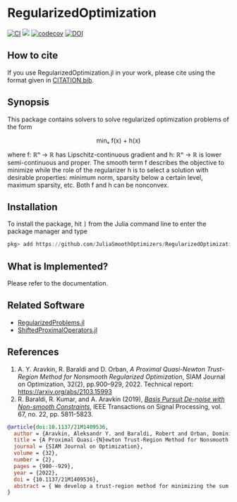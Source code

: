 # RegularizedOptimization

[![CI](https://github.com/JuliaSmoothOptimizers/RegularizedOptimization.jl/actions/workflows/ci.yml/badge.svg)](https://github.com/JuliaSmoothOptimizers/RegularizedOptimization.jl/actions/workflows/ci.yml)
[![](https://img.shields.io/badge/docs-latest-3f51b5.svg)](https://JuliaSmoothOptimizers.github.io/RegularizedOptimization.jl/dev)
[![codecov](https://codecov.io/gh/JuliaSmoothOptimizers/RegularizedOptimization.jl/branch/master/graph/badge.svg?token=lTbRmyBspS)](https://codecov.io/gh/JuliaSmoothOptimizers/RegularizedOptimization.jl)
[![DOI](https://zenodo.org/badge/160387219.svg)](https://zenodo.org/badge/latestdoi/160387219)

## How to cite

If you use RegularizedOptimization.jl in your work, please cite using the format given in [CITATION.bib](CITATION.bib).

## Synopsis

This package contains solvers to solve regularized optimization problems of the form

<p align="center">
minₓ f(x) + h(x)
</p>

where f: ℝⁿ → ℝ has Lipschitz-continuous gradient and h: ℝⁿ → ℝ is lower semi-continuous and proper.
The smooth term f describes the objective to minimize while the role of the regularizer h is to select
a solution with desirable properties: minimum norm, sparsity below a certain level, maximum sparsity, etc.
Both f and h can be nonconvex.

## Installation

To install the package, hit `]` from the Julia command line to enter the package manager and type
```julia
pkg> add https://github.com/JuliaSmoothOptimizers/RegularizedOptimization.jl
```

## What is Implemented?

Please refer to the documentation.

## Related Software

* [RegularizedProblems.jl](https://github.com/JuliaSmoothOptimizers/RegularizedProblems.jl)
* [ShiftedProximalOperators.jl](https://github.com/JuliaSmoothOptimizers/ShiftedProximalOperators.jl)

## References

1. A. Y. Aravkin, R. Baraldi and D. Orban, *A Proximal Quasi-Newton Trust-Region Method for Nonsmooth Regularized Optimization*, SIAM Journal on Optimization, 32(2), pp.900&ndash;929, 2022. Technical report: https://arxiv.org/abs/2103.15993
2. R. Baraldi, R. Kumar, and A. Aravkin (2019), [*Basis Pursuit De-noise with Non-smooth Constraints*](https://doi.org/10.1109/TSP.2019.2946029), IEEE Transactions on Signal Processing, vol. 67, no. 22, pp. 5811-5823.

```bibtex
@article{doi:10.1137/21M1409536,
  author = {Aravkin, Aleksandr Y. and Baraldi, Robert and Orban, Dominique},
  title = {A Proximal Quasi-{N}ewton Trust-Region Method for Nonsmooth Regularized Optimization},
  journal = {SIAM Journal on Optimization},
  volume = {32},
  number = {2},
  pages = {900--929},
  year = {2022},
  doi = {10.1137/21M1409536},
  abstract = { We develop a trust-region method for minimizing the sum of a smooth term (f) and a nonsmooth term (h), both of which can be nonconvex. Each iteration of our method minimizes a possibly nonconvex model of (f + h) in a trust region. The model coincides with (f + h) in value and subdifferential at the center. We establish global convergence to a first-order stationary point when (f) satisfies a smoothness condition that holds, in particular, when it has a Lipschitz-continuous gradient, and (h) is proper and lower semicontinuous. The model of (h) is required to be proper, lower semi-continuous and prox-bounded. Under these weak assumptions, we establish a worst-case (O(1/\epsilon^2)) iteration complexity bound that matches the best known complexity bound of standard trust-region methods for smooth optimization. We detail a special instance, named TR-PG, in which we use a limited-memory quasi-Newton model of (f) and compute a step with the proximal gradient method, resulting in a practical proximal quasi-Newton method. We establish similar convergence properties and complexity bound for a quadratic regularization variant, named R2, and provide an interpretation as a proximal gradient method with adaptive step size for nonconvex problems. R2 may also be used to compute steps inside the trust-region method, resulting in an implementation named TR-R2. We describe our Julia implementations and report numerical results on inverse problems from sparse optimization and signal processing. Both TR-PG and TR-R2 exhibit promising performance and compare favorably with two linesearch proximal quasi-Newton methods based on convex models. }
}
```
